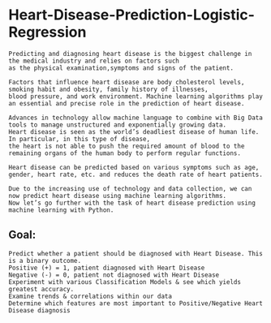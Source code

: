 # Heart-Disease-Prediction-Logistic-Regression

    Predicting and diagnosing heart disease is the biggest challenge in the medical industry and relies on factors such
    as the physical examination,symptoms and signs of the patient.
  
    Factors that influence heart disease are body cholesterol levels, smoking habit and obesity, family history of illnesses,
    blood pressure, and work environment. Machine learning algorithms play an essential and precise role in the prediction of heart disease.
    
    Advances in technology allow machine language to combine with Big Data tools to manage unstructured and exponentially growing data. 
    Heart disease is seen as the world’s deadliest disease of human life. In particular, in this type of disease, 
    the heart is not able to push the required amount of blood to the remaining organs of the human body to perform regular functions.
  
    Heart disease can be predicted based on various symptoms such as age, gender, heart rate, etc. and reduces the death rate of heart patients.
    
    Due to the increasing use of technology and data collection, we can now predict heart disease using machine learning algorithms. 
    Now let’s go further with the task of heart disease prediction using machine learning with Python.
 
  ## Goal:
    Predict whether a patient should be diagnosed with Heart Disease. This is a binary outcome.
    Positive (+) = 1, patient diagnosed with Heart Disease
    Negative (-) = 0, patient not diagnosed with Heart Disease
    Experiment with various Classification Models & see which yields greatest accuracy.
    Examine trends & correlations within our data
    Determine which features are most important to Positive/Negative Heart Disease diagnosis
